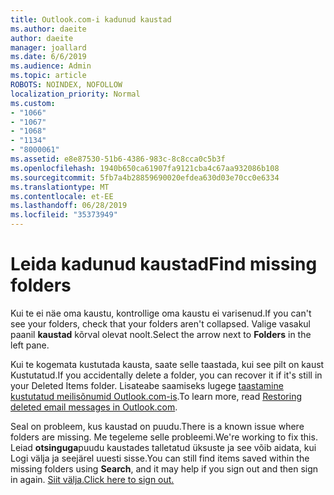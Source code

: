 ```yaml
---
title: Outlook.com-i kadunud kaustad
ms.author: daeite
author: daeite
manager: joallard
ms.date: 6/6/2019
ms.audience: Admin
ms.topic: article
ROBOTS: NOINDEX, NOFOLLOW
localization_priority: Normal
ms.custom:
- "1066"
- "1067"
- "1068"
- "1134"
- "8000061"
ms.assetid: e8e87530-51b6-4386-983c-8c8cca0c5b3f
ms.openlocfilehash: 1940b650ca61907fa9121cba4c67aa932086b108
ms.sourcegitcommit: 5fb7a4b28859690020efdea630d03e70cc0e6334
ms.translationtype: MT
ms.contentlocale: et-EE
ms.lasthandoff: 06/28/2019
ms.locfileid: "35373949"
---
```

# <a name="find-missing-folders"></a><span data-ttu-id="313c6-102">Leida kadunud kaustad</span><span class="sxs-lookup"><span data-stu-id="313c6-102">Find missing folders</span></span>

<span data-ttu-id="313c6-103">Kui te ei näe oma kaustu, kontrollige oma kaustu ei varisenud.</span><span class="sxs-lookup"><span data-stu-id="313c6-103">If you can't see your folders, check that your folders aren't collapsed.</span></span> <span data-ttu-id="313c6-104">Valige vasakul paanil **kaustad** kõrval olevat noolt.</span><span class="sxs-lookup"><span data-stu-id="313c6-104">Select the arrow next to **Folders** in the left pane.</span></span>
  
<span data-ttu-id="313c6-105">Kui te kogemata kustutada kausta, saate selle taastada, kui see pilt on kaust Kustutatud.</span><span class="sxs-lookup"><span data-stu-id="313c6-105">If you accidentally delete a folder, you can recover it if it's still in your Deleted Items folder.</span></span> <span data-ttu-id="313c6-106">Lisateabe saamiseks lugege [taastamine kustutatud meilisõnumid Outlook.com-is](https://support.office.com/article/cf06ab1b-ae0b-418c-a4d9-4e895f83ed50).</span><span class="sxs-lookup"><span data-stu-id="313c6-106">To learn more, read [Restoring deleted email messages in Outlook.com](https://support.office.com/article/cf06ab1b-ae0b-418c-a4d9-4e895f83ed50).</span></span>
  
<span data-ttu-id="313c6-107">Seal on probleem, kus kaustad on puudu.</span><span class="sxs-lookup"><span data-stu-id="313c6-107">There is a known issue where folders are missing.</span></span> <span data-ttu-id="313c6-108">Me tegeleme selle probleemi.</span><span class="sxs-lookup"><span data-stu-id="313c6-108">We're working to fix this.</span></span> <span data-ttu-id="313c6-109">Leiad **otsinguga**puudu kaustades talletatud üksuste ja see võib aidata, kui Logi välja ja seejärel uuesti sisse.</span><span class="sxs-lookup"><span data-stu-id="313c6-109">You can still find items saved within the missing folders using **Search**, and it may help if you sign out and then sign in again.</span></span> [<span data-ttu-id="313c6-110">Siit välja.</span><span class="sxs-lookup"><span data-stu-id="313c6-110">Click here to sign out.</span></span>](https://login.live.com/logout.srf)
